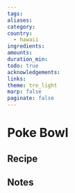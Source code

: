 ```yaml
---
tags: 
aliases: 
category: 
country:
  - hawaii
ingredients: 
amounts: 
duration_min: 
todo: true
acknowledgements: 
links: 
theme: tre_light
marp: false
paginate: false
---
```



# Poke Bowl

## Recipe

## Notes
